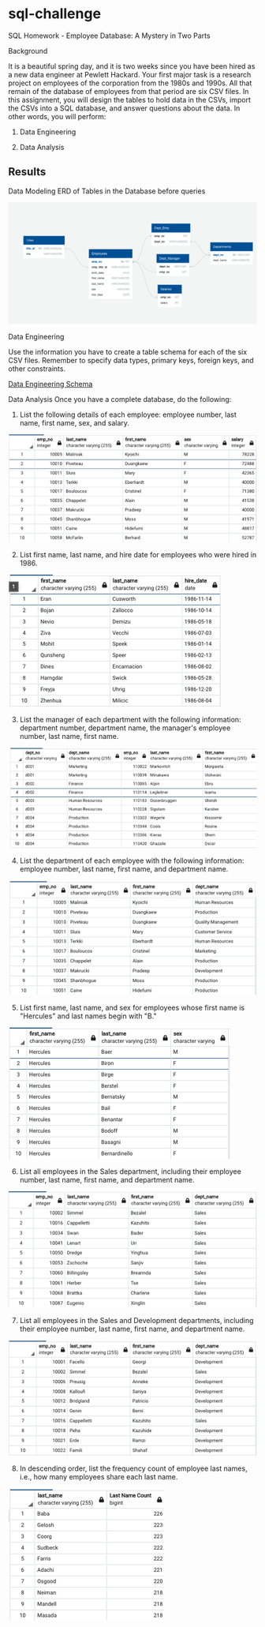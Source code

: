 # sql-challenge
SQL Homework - Employee Database: A Mystery in Two Parts


Background

It is a beautiful spring day, and it is two weeks since you have been hired as a new data engineer at Pewlett Hackard. Your first major task is a research project on employees of the corporation from the 1980s and 1990s. All that remain of the database of employees from that period are six CSV files.
In this assignment, you will design the tables to hold data in the CSVs, import the CSVs into a SQL database, and answer questions about the data. In other words, you will perform:


1. Data Engineering

2. Data Analysis

## Results

Data Modeling
ERD of Tables in the Database before queries

![ERD of Database](ERD.png)

Data Engineering


Use the information you have to create a table schema for each of the six CSV files. Remember to specify data types, primary keys, foreign keys, and other constraints.

[Data Engineering Schema](schema.sql)



Data Analysis
Once you have a complete database, do the following:


1. List the following details of each employee: employee number, last name, first name, sex, and salary.

![Screenshot 1](Screenshots/1.png)


2. List first name, last name, and hire date for employees who were hired in 1986.

![Screenshot 2](Screenshots/2.png)

3. List the manager of each department with the following information: department number, department name, the manager's employee number, last name, first name.

![Screenshot 3](Screenshots/3.png)

4. List the department of each employee with the following information: employee number, last name, first name, and department name.

![Screenshot 4](Screenshots/4.png)

5. List first name, last name, and sex for employees whose first name is "Hercules" and last names begin with "B."

![Screenshot 5](Screenshots/5.png)

6. List all employees in the Sales department, including their employee number, last name, first name, and department name.

![Screenshot 6](Screenshots/6.png)

7. List all employees in the Sales and Development departments, including their employee number, last name, first name, and department name.

![Screenshot 7](Screenshots/7.png)

8. In descending order, list the frequency count of employee last names, i.e., how many employees share each last name.

![Screenshot 8](Screenshots/8.png)



